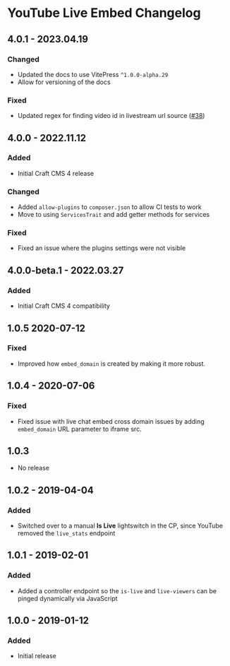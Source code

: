 # YouTube Live Embed Changelog

## 4.0.1 - 2023.04.19
### Changed
* Updated the docs to use VitePress `^1.0.0-alpha.29`
* Allow for versioning of the docs

### Fixed
* Updated regex for finding video id in livestream url source ([#38](https://github.com/nystudio107/craft-youtubeliveembed/pull/38))

## 4.0.0 - 2022.11.12
### Added
* Initial Craft CMS 4 release

### Changed
* Added `allow-plugins` to `composer.json` to allow CI tests to work
* Move to using `ServicesTrait` and add getter methods for services

### Fixed
* Fixed an issue where the plugins settings were not visible

## 4.0.0-beta.1 - 2022.03.27

### Added

* Initial Craft CMS 4 compatibility

## 1.0.5  2020-07-12

### Fixed
- Improved how `embed_domain` is created by making it more robust.


## 1.0.4 - 2020-07-06
### Fixed
 - Fixed issue with live chat embed cross domain issues by adding `embed_domain` URL parameter to iframe src.
 
 ## 1.0.3
 - No release

## 1.0.2 - 2019-04-04
### Added
* Switched over to a manual **Is Live** lightswitch in the CP, since YouTube removed the `live_stats` endpoint

## 1.0.1 - 2019-02-01
### Added
- Added a controller endpoint so the `is-live` and `live-viewers` can be pinged dynamically via JavaScript

## 1.0.0 - 2019-01-12
### Added
- Initial release
